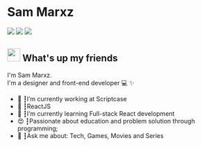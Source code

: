 <!--
**sammarxz/sammarxz** is a ✨ _special_ ✨ repository because its `README.md` (this file) appears on your GitHub profile.

Here are some ideas to get you started:

- 🔭 I’m currently working on ...
-  ...
- 👯 I’m looking to collaborate on ...
- 🤔 I’m looking for help with ...
- 💬 Ask me about ...
- 📫 How to reach me: ...
- 😄 Pronouns: ...
- ⚡ Fun fact: ...
-->

# Sam Marxz
<a href="https://linkedin.com/in/sammarxz"><img src="https://img.shields.io/badge/linkedin-0077B5.svg?style=for-the-badge&logo=linkedin&logoColor=white"></a>
<a href="https://instagram.com/sammarxz"><img src="https://img.shields.io/badge/instagram-E4405F.svg?style=for-the-badge&logo=instagram&logoColor=white"></a>
<a href="mailto:sammarxz@protonmail.com"><img src="https://img.shields.io/badge/e‑mail-D14836.svg?style=for-the-badge&logo=GMail&logoColor=white"></a>

## <img src="https://media.giphy.com/media/hvRJCLFzcasrR4ia7z/giphy.gif" width="30px"> What's up my friends
I'm Sam Marxz.<br>
I'm a designer and front-end developer 💻 ✨

<ul>
  <li>🚀 ┇I’m currently working at Scriptcase </li>
  <li>💜 ┇ReactJS
  <li>🌱 ┇I’m currently learning Full-stack React development</li>
  <li>😍 ┇Passionate about education and problem solution through programming;</li>
  <li>💬 ┇Ask me about: Tech, Games, Movies and Series</li>
</ul>

